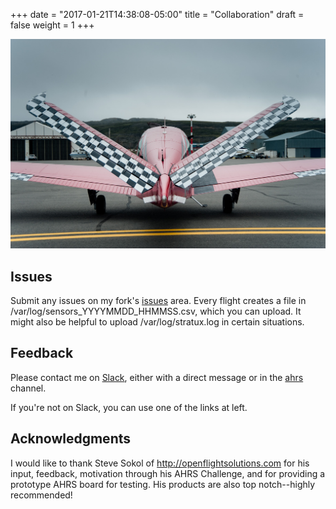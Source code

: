 +++
date = "2017-01-21T14:38:08-05:00"
title = "Collaboration"
draft = false
weight = 1
+++

![splash](/img/contact-bg.jpg)


## Issues

Submit any issues on my fork's [issues](https://github.com/westphae/stratux/issues) area.
Every flight creates a file in /var/log/sensors_YYYYMMDD_HHMMSS.csv, which you can upload.
It might also be helpful to upload /var/log/stratux.log in certain situations.


## Feedback

Please contact me on [Slack](https://stratuxadsb.slack.com/team/bonanzaeric), either with a direct message
or in the [ahrs](https://stratuxadsb.slack.com/messages/ahrs/) channel.

If you're not on Slack, you can use one of the links at left.


## Acknowledgments

I would like to thank Steve Sokol of http://openflightsolutions.com for his input, feedback, motivation through his AHRS Challenge, and for providing a prototype AHRS board for testing.  His products are also top notch--highly recommended!
